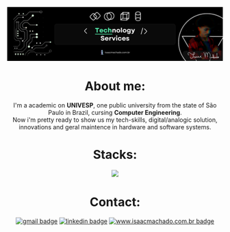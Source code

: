 <div align="center">
<img alt="wallpaper" src="assets/Isaac_Wallpaper.png">
<h1>About me: </h1>

I'm a academic on **UNIVESP**, one public university from the state of São Paulo in Brazil, cursing **Computer Engineering**.  
Now i'm pretty ready to show us my tech-skills, digital/analogic solution, innovations and geral maintence in hardware and software systems.

</div>

<div align="center">
  <h1>Stacks:</h1>
  <a href="https://skillicons.dev">
    <img src="https://skillicons.dev/icons?i=python,java,js,html,css,bootstrap,react,nodejs,npm,mongodb,postgres,mysql,robloxstudio,cloudflare,postman,cypress,spring,git,github,githubactions,bitbucket,docker,figma,ps,pr&perline=10" />
  </a>
</div>

<div align="center">
  
<h1>Contact:</h1>
  <a href="mailto:isaacmachado.profissional@gmail.com">
  <img src="https://img.shields.io/static/v1?message=Gmail&logo=gmail&label=&color=D14836&logoColor=white&labelColor=&style=for-the-badge" height="35" alt="gmail badge"/></a>

  <a href="https://www.linkedin.com/in/isaac-machado-profissional/?originalSubdomain=br">
  <img src="https://img.shields.io/static/v1?message=LinkedIn&logo=linkedin&label=&color=0077B5&logoColor=white&labelColor=&style=for-the-badge" height="35" alt="linkedin badge"/></a>

  <a href="https://www.isaacmachado.com.br/">
  <img src="https://img.shields.io/badge/-isaacmachado.com.br-FFFFFF?logo=https://raw.githubusercontent.com/Isaac-Machado-Profissional/Isaac-Portfolio/refs/heads/main/Logo.ico&label=&color=642EFE&logoColor=white&labelColor=&style=for-the-badge" height="35" alt="www.isaacmachado.com.br badge"/></a>

</div>
